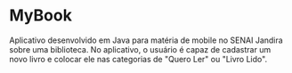 # MyBook
Aplicativo desenvolvido em Java para matéria de mobile no SENAI Jandira sobre uma biblioteca. No aplicativo, o usuário é capaz de cadastrar um novo livro e colocar ele nas categorias de "Quero Ler" ou "Livro Lido".
